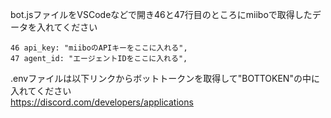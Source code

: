 bot.jsファイルをVSCodeなどで開き46と47行目のところにmiiboで取得したデータを入れてください  
```
46 api_key: "miiboのAPIキーをここに入れる",  
47 agent_id: "エージェントIDをここに入れる",
```


.envファイルは以下リンクからボットトークンを取得して"BOTTOKEN"の中に入れてください  
https://discord.com/developers/applications
